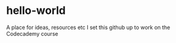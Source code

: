# hello-world
A place for ideas, resources etc
I set this github up to work on the Codecademy course 
